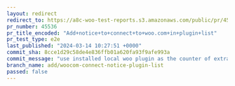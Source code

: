 ```yaml
---
layout: redirect
redirect_to: https://a8c-woo-test-reports.s3.amazonaws.com/public/pr/45536/e2e/index.html
pr_number: 45536
pr_title_encoded: "Add+notice+to+connect+to+woo.com+in+plugin+list"
pr_test_type: e2e
last_published: "2024-03-14 10:27:51 +0000"
commit_sha: 8cce1d29c58de4e836ffb01a620fa93f9afe993a
commit_message: "use installed local woo plugin as the counter of extra notices"
branch_name: add/woocom-connect-notice-plugin-list
passed: false
---
```

